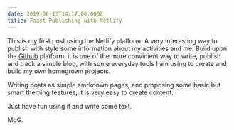 ```yaml
---
date: 2019-06-13T14:17:00.000Z
title: Faast Publishing with Netlify
---
```

This is my first post using the Netlify platform. A very interesting way to publish with style some information about my activities and me. Build upon the [Github](https://github.com) platform, it is one of the more convinient way to write, publish and track a simple blog, with some everyday tools I am using to create and build my own homegrown projects.

Writing posts as simple amrkdown pages, and proposing some basic but smart theming features, it is very easy to create content.

Just have fun using it and write some text.

McG.
